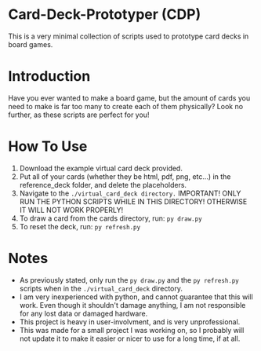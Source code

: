 # Card-Deck-Prototyper (CDP)
This is a very minimal collection of scripts used to prototype card decks in board games.


# Introduction
Have you ever wanted to make a board game, but the amount of cards you need to make is far too many to create each of them physically? Look no further, as these scripts are perfect for you!


# How To Use
1. Download the example virtual card deck provided.
2. Put all of your cards (whether they be html, pdf, png, etc...) in the reference_deck folder, and delete the placeholders.
3. Navigate to the ```./virtual_card_deck directory.``` IMPORTANT! ONLY RUN THE PYTHON SCRIPTS WHILE IN THIS DIRECTORY! OTHERWISE IT WILL NOT WORK PROPERLY!
4. To draw a card from the cards directory, run:
```py draw.py```
5. To reset the deck, run:
```py refresh.py ```

# Notes
- As previously stated, only run the ```py draw.py``` and the ```py refresh.py``` scripts when in the ```./virtual_card_deck``` directory.
- I am very inexperienced with python, and cannot guarantee that this will work. Even though it shouldn't damage anything, I am not responsible for any lost data or damaged hardware.
- This project is heavy in user-involvment, and is very unprofessional.
- This was made for a small project I was working on, so I probably will not update it to make it easier or nicer to use for a long time, if at all. 

